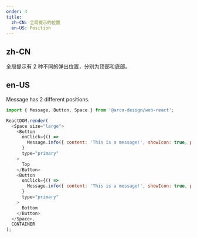 ```yaml
---
order: 4
title:
  zh-CN: 全局提示的位置
  en-US: Position
---
```


## zh-CN

全局提示有 2 种不同的弹出位置，分别为顶部和底部。

## en-US

Message has 2 different positions.

```js
import { Message, Button, Space } from '@arco-design/web-react';

ReactDOM.render(
  <Space size="large">
    <Button
      onClick={() =>
        Message.info({ content: 'This is a message!', showIcon: true, position: 'top' })
      }
      type="primary"
    >
      Top
    </Button>
    <Button
      onClick={() =>
        Message.info({ content: 'This is a message!', showIcon: true, position: 'bottom' })
      }
      type="primary"
    >
      Bottom
    </Button>
  </Space>,
  CONTAINER
);
```
